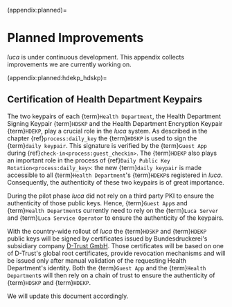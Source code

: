 (appendix:planned)=
# Planned Improvements

_luca_ is under continuous development.
This appendix collects improvements we are currently working on.

(appendix:planned:hdekp_hdskp)=
## Certification of Health Department Keypairs

The two keypairs of each {term}`Health Department`, the Health Department Signing Keypair {term}`HDSKP` and the Health Department Encryption Keypair {term}`HDEKP`, play a crucial role in the _luca_ system.
As described in the chapter {ref}`process:daily_key` the {term}`HDSKP` is used to sign the {term}`daily keypair`.
This signature is verified by the {term}`Guest App` during {ref}`check-in<process:guest_checkin>`.
The {term}`HDEKP` also plays an important role in the process of {ref}`Daily Public Key Rotation<process:daily_key>`: the new {term}`daily keypair` is made accessible to all {term}`Health Department`'s {term}`HDEKP`s registered in _luca_.
Consequently, the authenticity of these two keypairs is of great importance.

During the pilot phase _luca_ did not rely on a third party PKI to ensure the authenticity of those public keys.
Hence, {term}`Guest App`s and {term}`Health Department`s currently need to rely on the {term}`Luca Server` and {term}`Luca Service Operator` to ensure the authenticity of the keypairs.

With the country-wide rollout of _luca_ the {term}`HDSKP` and {term}`HDEKP` public keys will be signed by certificates issued by Bundesdruckerei's subsidiary company [D-Trust GmbH](https://d-trust.net).
Those certificates will be based on one of D-Trust's global root certificates, provide revocation mechanisms and will be issued only after manual validation of the requesting Health Department's identity.
Both the {term}`Guest App` and the {term}`Health Department`s will then rely on a chain of trust to ensure the authenticity of {term}`HDSKP` and {term}`HDEKP`.

We will update this document accordingly.
